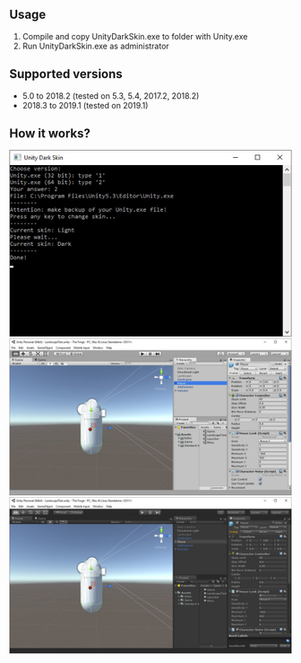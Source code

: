 ## Usage
1. Compile and copy UnityDarkSkin.exe to folder with Unity.exe
2. Run UnityDarkSkin.exe as administrator

## Supported versions
* 5.0 to 2018.2 (tested on 5.3, 5.4, 2017.2, 2018.2)
* 2018.3 to 2019.1 (tested on 2019.1)

## How it works?

![](Media/Preview.jpg)
![](Media/LightSkin.jpg)
![](Media/DarkSkin.jpg)
